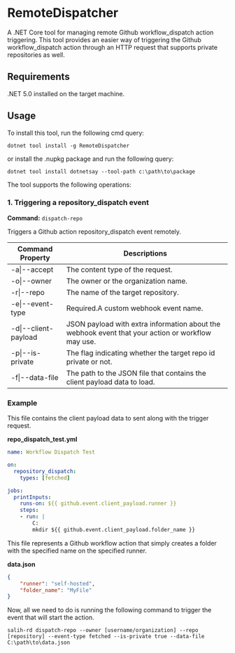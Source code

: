 # RemoteDispatcher
A .NET Core tool for managing remote Github workflow_dispatch action triggering.
This tool provides an easier way of triggering the Github workflow_dispatch action through an HTTP request that supports private repositories as well.

## Requirements
.NET 5.0 installed on the target machine.

## Usage

To install this tool, run the following cmd query:
```
dotnet tool install -g RemoteDispatcher
```

or install the .nupkg package and run the following query:
```
dotnet tool install dotnetsay --tool-path c:\path\to\package
```

The tool supports the following operations:

### 1. Triggering a repository_dispatch event
**Command:** `dispatch-repo`

 Triggers a Github action repository_dispatch event remotely.


| Command Property     | Descriptions                                                                                      |
|----------------------|---------------------------------------------------------------------------------------------------|
| -a\|--accept         | The content type of the request.                                                                  |
| -o\|--owner          | The owner or the organization name.                                                               |
| -r\|--repo           | The name of the target repository.                                                                |
| -e\|--event-type     | Required.A custom webhook event name.                                                             |
| -d\|--client-payload | JSON payload with extra information about the webhook event that your action or workflow may use. |
| -p\|--is-private     | The flag indicating whether the target repo id private or not.                                    |
| -f\|--data-file      | The path to the JSON file that contains the client payload data to load.                          |

### Example
This file contains the client payload data to sent along with the trigger request.

**repo_dispatch_test.yml**
```yml
name: Workflow Dispatch Test

on:
  repository_dispatch:
    types: [fetched]

jobs:
  printInputs:
    runs-on: ${{ github.event.client_payload.runner }}
    steps:
    - run: |
        C:
        mkdir ${{ github.event.client_payload.folder_name }}
```
This file represents a Github workflow action that simply creates a folder with the specified name on the specified runner.

**data.json**
```json
{
    "runner": "self-hosted",
    "folder_name": "MyFile"
}
```

Now, all we need to do is running the following command to trigger the event that will start the action.
```
salih-rd dispatch-repo --owner [username/organization] --repo [repository] --event-type fetched --is-private true --data-file C:\path\to\data.json
```
